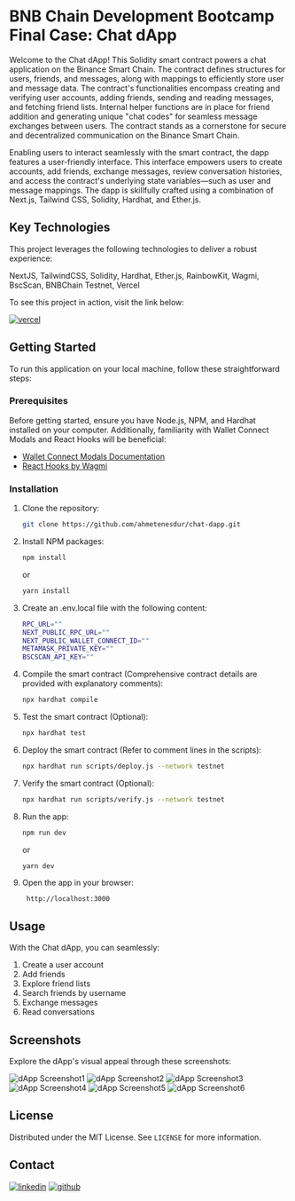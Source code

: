 # BNB Chain Development Bootcamp Final Case: Chat dApp

Welcome to the Chat dApp! This Solidity smart contract powers a chat application on the Binance Smart Chain. The contract defines structures for users, friends, and messages, along with mappings to efficiently store user and message data. The contract's functionalities encompass creating and verifying user accounts, adding friends, sending and reading messages, and fetching friend lists. Internal helper functions are in place for friend addition and generating unique "chat codes" for seamless message exchanges between users. The contract stands as a cornerstone for secure and decentralized communication on the Binance Smart Chain.

Enabling users to interact seamlessly with the smart contract, the dapp features a user-friendly interface. This interface empowers users to create accounts, add friends, exchange messages, review conversation histories, and access the contract's underlying state variables—such as user and message mappings. The dapp is skillfully crafted using a combination of Next.js, Tailwind CSS, Solidity, Hardhat, and Ether.js.

## Key Technologies

This project leverages the following technologies to deliver a robust experience:

NextJS, TailwindCSS, Solidity, Hardhat, Ether.js, RainbowKit, Wagmi, BscScan, BNBChain Testnet, Vercel

To see this project in action, visit the link below:

[![vercel](https://img.shields.io/badge/vercel-230?style=for-the-badge&logo=vercel&logoColor=white)](https://chat-dapp-hazel.vercel.app/)

<!-- GETTING STARTED -->

## Getting Started

To run this application on your local machine, follow these straightforward steps:

### Prerequisites

Before getting started, ensure you have Node.js, NPM, and Hardhat installed on your computer. Additionally, familiarity with Wallet Connect Modals and React Hooks will be beneficial:

- [Wallet Connect Modals Documentation](https://www.rainbowkit.com/docs/introduction)
- [React Hooks by Wagmi](https://wagmi.sh/react/getting-started)

### Installation

1.  Clone the repository:
    ```sh
    git clone https://github.com/ahmetenesdur/chat-dapp.git
    ```
2.  Install NPM packages:

    ```sh
    npm install
    ```

    or

    ```sh
    yarn install
    ```

3.  Create an .env.local file with the following content:
    ```sh
    RPC_URL=""
    NEXT_PUBLIC_RPC_URL=""
    NEXT_PUBLIC_WALLET_CONNECT_ID=""
    METAMASK_PRIVATE_KEY=""
    BSCSCAN_API_KEY=""
    ```
4.  Compile the smart contract (Comprehensive contract details are provided with explanatory comments):

    ```sh
    npx hardhat compile
    ```

5.  Test the smart contract (Optional):

    ```sh
    npx hardhat test
    ```

6.  Deploy the smart contract (Refer to comment lines in the scripts):
    ```sh
    npx hardhat run scripts/deploy.js --network testnet
    ```
7.  Verify the smart contract (Optional):

    ```sh
    npx hardhat run scripts/verify.js --network testnet
    ```

8.  Run the app:

    ```sh
    npm run dev
    ```

    or

    ```sh
    yarn dev
    ```

9.  Open the app in your browser:

         http://localhost:3000

    <!-- USAGE EXAMPLES -->

## Usage

With the Chat dApp, you can seamlessly:

1.  Create a user account
2.  Add friends
3.  Explore friend lists
4.  Search friends by username
5.  Exchange messages
6.  Read conversations

## Screenshots

Explore the dApp's visual appeal through these screenshots:

![dApp Screenshot1](https://i.imgur.com/qNlEv39.png)
![dApp Screenshot2](https://i.imgur.com/uhtYJDq.png)
![dApp Screenshot3](https://i.imgur.com/UIcyvGp.png)
![dApp Screenshot4](https://i.imgur.com/bVkzcTO.png)
![dApp Screenshot5](https://i.imgur.com/zwz2kGB.png)
![dApp Screenshot6](https://i.imgur.com/WHMR9X8.png)

<!-- LICENSE -->

## License

Distributed under the MIT License. See `LICENSE` for more information.

<!-- CONTACT -->

## Contact

[![linkedin](https://img.shields.io/badge/linkedin-230?style=for-the-badge&logo=linkedin&logoColor=white)](https://www.linkedin.com/in/ahmetenesdur/) [![github](https://img.shields.io/badge/github-230?style=for-the-badge&logo=github&logoColor=white)](https://github.com/ahmetenesdur)
